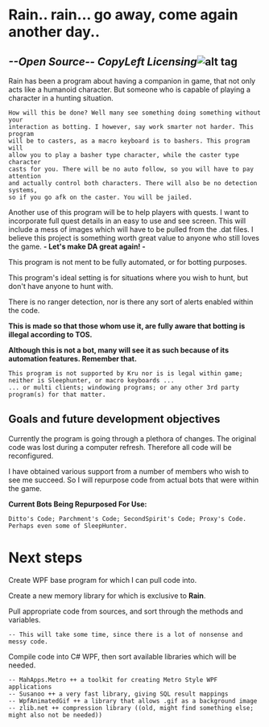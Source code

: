# Rain.. rain... go away, come again another day..
## *--Open Source-- CopyLeft Licensing*![alt tag](https://upload.wikimedia.org/wikipedia/commons/thumb/2/29/Cc-sa.svg/64px-Cc-sa.svg.png)

Rain has been a program about having a companion in game, that not only acts like a humanoid character. But someone who is capable of playing a character in a hunting situation. 

    How will this be done? Well many see something doing something without your
    interaction as botting. I however, say work smarter not harder. This program
    will be to casters, as a macro keyboard is to bashers. This program will 
    allow you to play a basher type character, while the caster type character
    casts for you. There will be no auto follow, so you will have to pay attention
    and actually control both characters. There will also be no detection systems,
    so if you go afk on the caster. You will be jailed. 

Another use of this program will be to help players with quests. I want to incorporate full quest details in an easy to use and see screen. This will include a mess of images which will have to be pulled from the .dat files. I believe this project is something worth great value to anyone who still loves the game. **- Let's make DA great again! -**

This program is not ment to be fully automated, or for botting purposes. 

This program's ideal setting is for situations where you wish to hunt, but don't have anyone to hunt with.  

There is no ranger detection, nor is there any sort of alerts enabled within the code.

**This is made so that those whom use it, are fully aware that botting is illegal according to TOS.** 

**Although this is not a bot, many will see it as such because of its automation features. Remember that.**

    This program is not supported by Kru nor is is legal within game; neither is Sleephunter, or macro keyboards ...
    ... or multi clients; windowing programs; or any other 3rd party program(s) for that matter.

## Goals and future development objectives
Currently the program is going through a plethora of changes. The original code was lost during a computer refresh. Therefore all 
code will be reconfigured. 

I have obtained various support from a number of members who wish to see me succeed. So I will repurpose code from
actual bots that were within the game.

**Current Bots Being Repurposed For Use:**

    Ditto's Code; Parchment's Code; SecondSpirit's Code; Proxy's Code. Perhaps even some of SleepHunter.

# Next steps
Create WPF base program for which I can pull code into. 

Create a new memory library for which is exclusive to **Rain**.

Pull appropriate code from sources, and sort through the methods and variables.

    -- This will take some time, since there is a lot of nonsense and messy code.
    
Compile code into C# WPF, then sort available libraries which will be needed.

    -- MahApps.Metro ++ a toolkit for creating Metro Style WPF applications
    -- Susanoo ++ a very fast library, giving SQL result mappings
    -- WpfAnimatedGif ++ a library that allows .gif as a background image
    -- zlib.net ++ compression library ((old, might find something else; might also not be needed))
